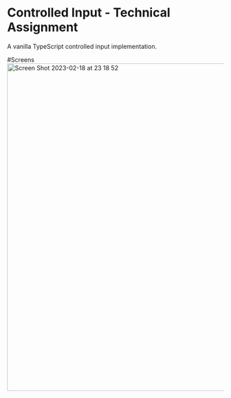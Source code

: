 # Controlled Input - Technical Assignment

A vanilla TypeScript controlled input implementation.

#Screens
<img width="761" alt="Screen Shot 2023-02-18 at 23 18 52" src="https://user-images.githubusercontent.com/50968552/219899151-f6cc1822-1e3b-4684-bc5b-a3746231057c.png">

